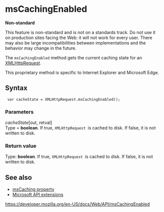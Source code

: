 msCachingEnabled
================

**Non-standard**

This feature is non-standard and is not on a standards track. Do not use it on production sites facing the Web: it will not work for every user. There may also be large incompatibilities between implementations and the behavior may change in the future.

The `msCachingEnabled` method gets the current caching state for an [XMLHttpRequest](xmlhttprequest).

This proprietary method is specific to Internet Explorer and Microsoft Edge.

Syntax
------

     var cacheState = XMLHttpRequest.msCachingEnabled();

### Parameters

 *cacheState*\[out, retval\]  
Type = **boolean**. If true, `XMLHttpRequest `is cached to disk. If false, it is not written to disk.

### Return value

Type: **boolean**. If true, `XMLHttpRequest `is cached to disk. If false, it is not written to disk.

See also
--------

-   [msCaching property](mscaching)
-   [Microsoft API extensions](microsoft_extensions)

<a href="https://developer.mozilla.org/en-US/docs/Web/API/msCachingEnabled" class="_attribution-link">https://developer.mozilla.org/en-US/docs/Web/API/msCachingEnabled</a>
